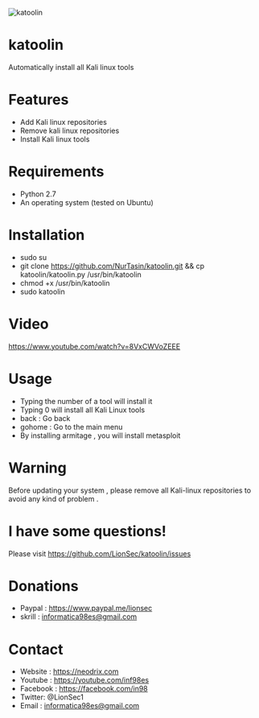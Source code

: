 ![katoolin](https://cloud.githubusercontent.com/assets/8742190/9415562/83397aae-4840-11e5-8f72-28dfffcc70a9.png)
# katoolin
Automatically install all Kali linux tools

# Features
- Add Kali linux repositories
- Remove kali linux repositories
- Install Kali linux tools

# Requirements
- Python 2.7
- An operating system (tested on Ubuntu)

# Installation
- sudo su
- git clone https://github.com/NurTasin/katoolin.git && cp katoolin/katoolin.py /usr/bin/katoolin
- chmod +x /usr/bin/katoolin
- sudo katoolin 

# Video
https://www.youtube.com/watch?v=8VxCWVoZEEE

# Usage
- Typing the number of a tool will install it
- Typing 0 will install all Kali Linux tools
- back : Go back
- gohome : Go to the main menu
- By installing armitage , you will install metasploit

# Warning
Before updating your system , please remove all Kali-linux repositories to avoid any kind of problem .

# I have some questions!

Please visit https://github.com/LionSec/katoolin/issues

# Donations
- Paypal : https://www.paypal.me/lionsec
- skrill : informatica98es@gmail.com


# Contact
- Website : https://neodrix.com
- Youtube : https://youtube.com/inf98es
- Facebook : https://facebook.com/in98
- Twitter: @LionSec1
- Email : informatica98es@gmail.com
